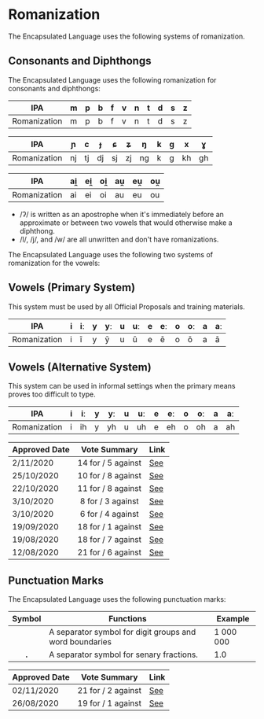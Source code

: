 # Romanization

The Encapsulated Language uses the following systems of romanization.

## Consonants and Diphthongs

The Encapsulated Language uses the following romanization for consonants and
diphthongs:

| IPA          | m | p | b | f | v | n | t | d | s | z |
| ------------ | - | - | - | - | - | - | - | - | - | - |
| Romanization | m | p | b | f | v | n | t | d | s | z |

| IPA          | ɲ  | c  | ɟ  | ɕ  | ʑ  | ŋ  | k | g | x  | ɣ  |
| ------------ | -- | -- | -- | -- | -- | -- | - | - | -- | -- |
| Romanization | nj | tj | dj | sj | zj | ng | k | g | kh | gh |

| IPA          | ai̯ | ei̯ | oi̯ | au̯ | eu̯ | ou̯ |
| ------------ | -- | -- | -- | -- | -- | -- |
| Romanization | ai | ei | oi | au | eu | ou |

- /ʔ/ is written as an apostrophe when it's immediately before an approximate or between two vowels that would otherwise make a diphthong.
- /l/, /j/, and /w/ are all unwritten and don't have romanizations.

The Encapsulated Language uses the following two systems of romanization for
the vowels:

## Vowels (Primary System)

This system must be used by all Official Proposals and training materials.

| IPA          | i | iː | y | yː | u | uː | e | eː | o | oː | a | aː |
| ------------ | - | -- | - | -- | - | -- | - | -- | - | -- | - | -- |
| Romanization | i | ī  | y | ȳ  | u | ū  | e | ē  | o | ō  | a | ā  |

## Vowels (Alternative System)

This system can be used in informal settings when the primary means proves
too difficult to type.

| IPA          | i | iː | y | yː | u | uː | e | eː | o | oː | a | aː |
| ------------ | - | -- | - | -- | - | -- | - | -- | - | -- | - | -- |
| Romanization | i | ih | y | yh | u | uh | e | eh | o | oh | a | ah |

| Approved Date |             Vote Summary             | Link                                                                                                                                                                      |
| ------------- | :----------------------------------: | ------------------------------------------------------------------------------------------------------------------------------------------------------------------------- |
| 2/11/2020    |          14 for / 5 against          | [See](https://www.reddit.com/r/EncapsulatedLanguage/comments/jl8pt5/official_proposal_vote_to_officialize_changes_to/)
| 25/10/2020    |          10 for / 8 against          | [See](https://www.reddit.com/r/EncapsulatedLanguage/comments/jfp06b/official_proposal_vote_to_make_specific_phonemes/)
| 22/10/2020    |          11 for / 8 against          | [See](https://www.reddit.com/r/EncapsulatedLanguage/comments/jekh8m/official_proposal_vote_to_update_the_romanization/)
| 3/10/2020    |          8 for / 3 against          | [See](https://www.reddit.com/r/EncapsulatedLanguage/comments/j2xalm/official_proposal_vote_to_modify_the_phonemic/)
| 3/10/2020    |          6 for / 4 against          | [See](https://www.reddit.com/r/EncapsulatedLanguage/comments/j2xd5a/official_proposal_vote_to_modify_the_phonemic/)               |
| 19/09/2020    |          18 for / 1 against          | [See](https://www.reddit.com/r/EncapsulatedLanguage/comments/iuil09/official_proposal_vote_to_officialize_an/)               |
| 19/08/2020    |          18 for / 7 against          | [See](https://www.reddit.com/r/EncapsulatedLanguage/comments/ib7uqe/official_proposal_vote_to_change_the_alternative/)                                                             |
| 12/08/2020    |          21 for / 6 against          | [See](https://www.reddit.com/r/EncapsulatedLanguage/comments/i74ttc/official_proposal_vote_to_establish_an_official/)                                                             |

## Punctuation Marks

The Encapsulated Language uses the following punctuation marks:

| Symbol  | Functions                                                    | Example   |
| :-----: | ------------------------------------------------------------ | --------- |
|         | A separator symbol for digit groups and word boundaries      | 1 000 000 |
| **.**   | A separator symbol for senary fractions.                     | 1.0       |

| Approved Date |    Vote Summary    | Link                                                                                                                    |
| ------------- | :----------------: | ----------------------------------------------------------------------------------------------------------------------- |
| 02/11/2020    | 21 for / 2 against | [See](https://www.reddit.com/r/EncapsulatedLanguage/comments/jl8t3l/official_proposal_vote_to_officialize_the_space/) |
| 26/08/2020    | 19 for / 1 against | [See](https://www.reddit.com/r/EncapsulatedLanguage/comments/ifo9gh/official_proposal_vote_to_officialize_a_separator/) |
